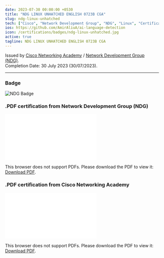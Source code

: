 ```yaml
---
date: 2023-07-30 00:00:00 +0530
title: "NDG LINUX UNHATCHED ENGLISH 0723B CGA"
slug: ndg-linux-unhatched
tech: ["Cisco", "Network Development Group", "NDG", "Linux", "Certification", "Badge"]
ios: https://github.com/AmirAliuA/ai-language-detection
icon: /certifications/badges/ndg-linux-unhatched.jpg
active: true
tagline: NDG LINUX UNHATCHED ENGLISH 0723B CGA
---
```


Issued by [Cisco Networking Academy](https://www.netacad.com/) / [Network Development Group (NDG)](https://www.netdevgroup.com).\
Completion Date: 30 July 2023 (30/07/2023).

---

### Badge
![NDG Badge](/certifications/badges/ndg-linux-unhatched.jpg)

### .PDF certification from Network Development Group (NDG)
<object data="/certifications/pdfs/ndg-linux-unhatched-certificate-ndg.pdf" type="application/pdf" width="700px" height="700px">
    <embed src="/certifications/pdfs/ndg-linux-unhatched-certificate-ndg.pdf">
        <p>This browser does not support PDFs. Please download the PDF to view it: <a href="/certifications/pdfs/ndg-linux-unhatched-certificate-ndg.pdf">Download PDF</a>.</p>
    </embed>
</object>

### .PDF certification from Cisco Networking Academy
<object data="/certifications/pdfs/ndg-linux-unhatched-certificate-cisco.pdf" type="application/pdf" width="700px" height="700px">
    <embed src="/certifications/pdfs/ndg-linux-unhatched-certificate-cisco.pdf">
        <p>This browser does not support PDFs. Please download the PDF to view it: <a href="/certifications/pdfs/ndg-linux-unhatched-certificate-cisco.pdf">Download PDF</a>.</p>
    </embed>
</object>